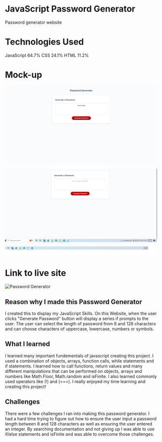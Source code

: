 # JavaScript Password Generator

Password generator website

# Technologies Used
JavaScript 64.7%   CSS 24.1%   HTML 11.2%

# Mock-up
![Demo of password generator](.\Assets\images\sample1.png)

![Demo of password generator](.\Assets\images\sample2.png)

# Link to live site

![Password Generator](https://sudheer313.github.io/week3hw/)

## Reason why I made this Password Generator
I created this to display my JavaScript Skills. On this Website, when the user clicks "Generate Password" button will display a series if prompts to the user. The user can select the length of password from 8 and 128 characters and can choose characters of uppercase, lowercase, numbers or symbols.

## What I learned
I learned many important fundementals of javascript creating this project.  I used a combination of objects, arrays, function calls, while statements and if statements.  I learned how to call functions, return values and many different manipulations that can be performed on objects, arrays and numbers like Math.Floor, Math.random and isFinite.  I also learned commonly used operators like (!) and (===). I really enjoyed my time learning and creating this project!

## Challenges 
There were a few challenges I ran into making this password generator.  I had a hard time trying to figure out how to ensure the user input a password length between 8 and 128 characters as well as ensuring the user entered an integer.  By searching documentation and not giving up I was able to use if/else statements and isFinite and was able to overcome those challenges.